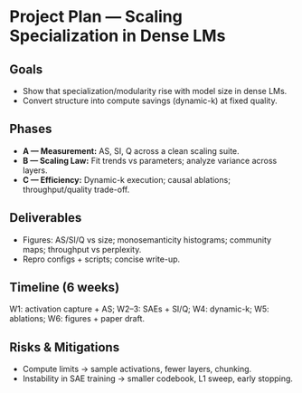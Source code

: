 # Project Plan — Scaling Specialization in Dense LMs

## Goals

* Show that specialization/modularity rise with model size in dense LMs.
* Convert structure into compute savings (dynamic-k) at fixed quality.

## Phases

* **A — Measurement:** AS, SI, Q across a clean scaling suite.
* **B — Scaling Law:** Fit trends vs parameters; analyze variance across layers.
* **C — Efficiency:** Dynamic-k execution; causal ablations; throughput/quality trade-off.

## Deliverables

* Figures: AS/SI/Q vs size; monosemanticity histograms; community maps; throughput vs perplexity.
* Repro configs + scripts; concise write-up.

## Timeline (6 weeks)

W1: activation capture + AS; W2–3: SAEs + SI/Q; W4: dynamic-k; W5: ablations; W6: figures + paper draft.

## Risks & Mitigations

* Compute limits → sample activations, fewer layers, chunking.
* Instability in SAE training → smaller codebook, L1 sweep, early stopping.

